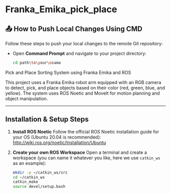 # Franka_Emika_pick_place

## 📤 How to Push Local Changes Using CMD

Follow these steps to push your local changes to the remote Git repository:

- Open **Command Prompt** and navigate to your project directory:
  ```bash
  cd path\to\your\osama


Pick and Place Sorting System using Franka Emika and ROS


This project uses a Franka Emika robot arm equipped with an RGB camera to detect, pick, and place objects based on their color (red, green, blue, and yellow). The system uses ROS Noetic and MoveIt for motion planning and object manipulation.

----------------------------
Installation & Setup Steps
----------------------------

1. **Install ROS Noetic**
   Follow the official ROS Noetic installation guide for your OS (Ubuntu 20.04 is recommended):
   http://wiki.ros.org/noetic/Installation/Ubuntu

2. **Create your own ROS Workspace**
   Open a terminal and create a workspace (you can name it whatever you like, here we use `catkin_ws` as an example):

   ```bash
   mkdir -p ~/catkin_ws/src
   cd ~/catkin_ws
   catkin_make
   source devel/setup.bash

